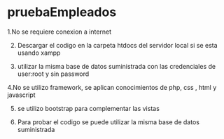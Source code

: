 # pruebaEmpleados
 1.No se requiere conexion a internet

2. Descargar el codigo en la carpeta htdocs del servidor local si se esta usando xampp 

3. utilizar la misma base de datos suministrada con las credenciales de user:root y sin password 

 4.No se utilizo framework, se aplican conocimientos de php, css , html y javascript

5. se utilizo bootstrap para complementar las vistas 

6. Para probar el codigo se puede utilizar la misma base de datos suministrada 
